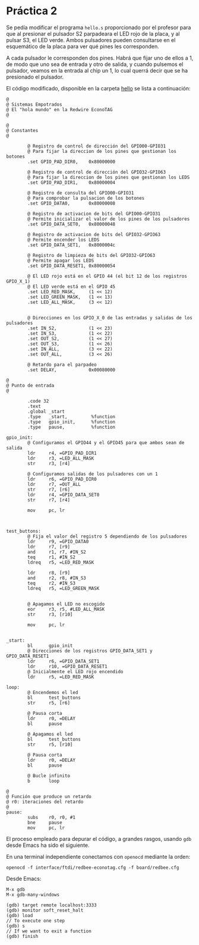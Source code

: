 # Práctica 2

Se pedía modificar el programa `hello.s` proporcionado por el profesor para que al presionar el pulsador S2 parpadeara el LED rojo de la placa, y al pulsar S3, el LED verde. Ambos pulsadores pueden consultarse en el esquemático de la placa para ver qué pines les corresponden.

A cada pulsador le corresponden dos pines. Habrá que fijar uno de ellos a 1, de modo que uno sea de entrada y otro de salida, y cuando pulsemos el pulsador, veamos en la entrada al chip un 1, lo cual querrá decir que se ha presionado el pulsador.

El código modificado, disponible en la carpeta [hello](./hello) se lista a continuación:

~~~
@
@ Sistemas Empotrados
@ El "hola mundo" en la Redwire EconoTAG
@

@
@ Constantes
@

        @ Registro de control de dirección del GPIO00-GPIO31
        @ Para fijar la direccion de los pines que gestionan los botones
        .set GPIO_PAD_DIR0,    0x80000000
        
        @ Registro de control de dirección del GPIO32-GPIO63
        @ Para fijar la direccion de los pines que gestionan los LEDS
        .set GPIO_PAD_DIR1,    0x80000004

        @ Registro de consulta del GPIO00-GPIO31
        @ Para comprobar la pulsacion de los botones
        .set GPIO_DATA0,       0x80000008

        @ Registro de activacion de bits del GPIO00-GPIO31
        @ Permite inicializar el valor de los pines de los pulsadores
        .set GPIO_DATA_SET0,   0x80000048

        @ Registro de activacion de bits del GPIO32-GPIO63
        @ Permite encender los LEDS
        .set GPIO_DATA_SET1,   0x8000004c

        @ Registro de limpieza de bits del GPIO32-GPIO63
        @ Permite apagar los LEDS
        .set GPIO_DATA_RESET1, 0x80000054

        @ El LED rojo está en el GPIO 44 (el bit 12 de los registros GPIO_X_1)
        @ El LED verde está en el GPIO 45
        .set LED_RED_MASK,     (1 << 12)
        .set LED_GREEN_MASK,   (1 << 13)
        .set LED_ALL_MASK,     (3 << 12)


        @ Direcciones en los GPIO_X_0 de las entradas y salidas de los pulsadores
        .set IN_S2,            (1 << 23)
        .set IN_S3,            (1 << 22)
        .set OUT_S2,           (1 << 27)
        .set OUT_S3,           (1 << 26)
        .set IN_ALL,           (3 << 22)
        .set OUT_ALL,          (3 << 26)
        
        @ Retardo para el parpadeo
        .set DELAY,            0x00080000

@
@ Punto de entrada
@

        .code 32
        .text
        .global _start
        .type   _start,         %function        
        .type   gpio_init,      %function
        .type   pause,          %function
        
gpio_init:
        @ Configuramos el GPIO44 y el GPIO45 para que ambos sean de salida
        ldr     r4, =GPIO_PAD_DIR1
        ldr     r3, =LED_ALL_MASK
        str     r3, [r4]

        @ Configuramos salidas de los pulsadores con un 1
        ldr     r6, =GPIO_PAD_DIR0
        ldr     r7, =OUT_ALL
        str     r7, [r6]
        ldr     r4, =GPIO_DATA_SET0
        str     r7, [r4]

        mov     pc, lr


        
test_buttons:
        @ Fija el valor del registro 5 dependiendo de los pulsadores
        ldr     r9, =GPIO_DATA0
        ldr     r7, [r9]
        and     r1, r7, #IN_S2
        teq     r1, #IN_S2
        ldreq   r5, =LED_RED_MASK

        ldr     r8, [r9]
        and     r2, r8, #IN_S3
        teq     r2, #IN_S3
        ldreq   r5, =LED_GREEN_MASK


        @ Apagamos el LED no escogido
        eor     r3, r5, #LED_ALL_MASK
        str     r3, [r10]
        
        mov     pc, lr

        
_start:
        bl      gpio_init
        @ Direcciones de los registros GPIO_DATA_SET1 y GPIO_DATA_RESET1
        ldr     r6, =GPIO_DATA_SET1
        ldr     r10, =GPIO_DATA_RESET1
        @ Inicialmente el LED rojo encendido
        ldr     r5, =LED_RED_MASK
        
loop:
        @ Encendemos el led
        bl      test_buttons
        str     r5, [r6]

        @ Pausa corta
        ldr     r0, =DELAY
        bl      pause

        @ Apagamos el led
        bl      test_buttons
        str     r5, [r10]

        @ Pausa corta
        ldr     r0, =DELAY
        bl      pause

        @ Bucle infinito
        b       loop
        
@
@ Función que produce un retardo
@ r0: iteraciones del retardo
@
pause:
        subs    r0, r0, #1
        bne     pause
        mov     pc, lr

~~~


El proceso empleado para depurar el código, a grandes rasgos, usando `gdb` desde Emacs ha sido el siguiente.

En una terminal independiente conectamos con `openocd` mediante la orden:
~~~
openocd -f interface/ftdi/redbee-econotag.cfg -f board/redbee.cfg
~~~

Desde Emacs:

~~~
M-x gdb
M-x gdb-many-windows

(gdb) target remote localhost:3333
(gdb) monitor soft_reset_halt
(gdb) load
// To execute one step
(gdb) s
// If we want to exit a function
(gdb) finish
~~~



